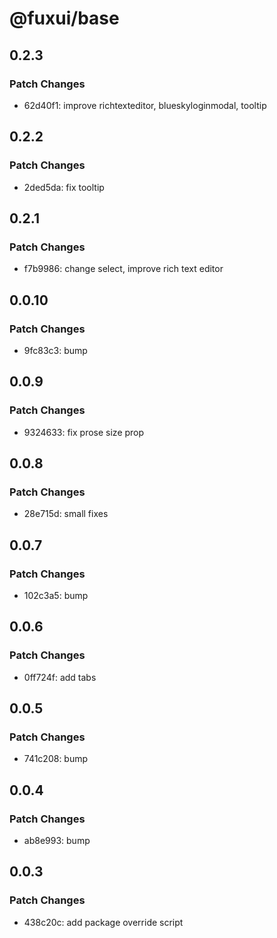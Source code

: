 # @fuxui/base

## 0.2.3

### Patch Changes

- 62d40f1: improve richtexteditor, blueskyloginmodal, tooltip

## 0.2.2

### Patch Changes

- 2ded5da: fix tooltip

## 0.2.1

### Patch Changes

- f7b9986: change select, improve rich text editor

## 0.0.10

### Patch Changes

- 9fc83c3: bump

## 0.0.9

### Patch Changes

- 9324633: fix prose size prop

## 0.0.8

### Patch Changes

- 28e715d: small fixes

## 0.0.7

### Patch Changes

- 102c3a5: bump

## 0.0.6

### Patch Changes

- 0ff724f: add tabs

## 0.0.5

### Patch Changes

- 741c208: bump

## 0.0.4

### Patch Changes

- ab8e993: bump

## 0.0.3

### Patch Changes

- 438c20c: add package override script
